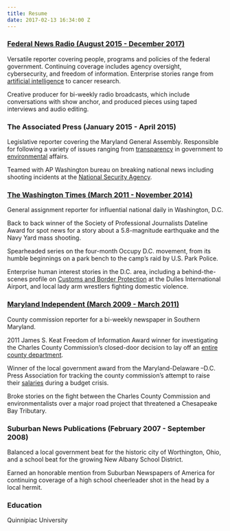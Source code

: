 ```yaml
---
title: Resume
date: 2017-02-13 16:34:00 Z
---
```


### [Federal News Radio (August 2015 - December 2017)](https://federalnewsradio.com/author/meredith-somers/)

Versatile reporter covering people, programs and policies of the federal government. Continuing coverage includes agency oversight, cybersecurity, and freedom of information. Enterprise stories range from [artificial intelligence](https://federalnewsradio.com/ai-the-reality-in-your-office/) to cancer research.

Creative producer for bi-weekly radio broadcasts, which include conversations with show anchor, and produced pieces using taped interviews and audio editing.

### The Associated Press (January 2015 - April 2015)

Legislative reporter covering the Maryland General Assembly. Responsible for following a variety of issues ranging from [transparency](http://www.baltimoresun.com/news/maryland/politics/blog/md-xgr--public-information-access-20150211-story.html) in government to [environmental](http://newsok.com/advocates-critics-of-fracking-turn-out-for-hearing-on-bills/article/feed/805748) affairs.

Teamed with AP Washington bureau on breaking national news including shooting incidents at the [National Security Agency](http://www.salon.com/2015/03/31/questions_remain_in_officer_involved_shooting_at_nsa/).

### [The Washington Times (March 2011 - November 2014)](http://www.washingtontimes.com/staff/meredith-somers/)

General assignment reporter for influential national daily in Washington, D.C.

Back to back winner of the Society of Professional Journalists Dateline Award for spot news for a story about a 5.8-magnitude earthquake and the Navy Yard mass shooting.

Spearheaded series on the four-month Occupy D.C. movement, from its humble beginnings on a park bench to the camp’s raid by U.S. Park Police.

Enterprise human interest stories in the D.C. area, including a behind-the-scenes profile on [Customs and Border Protection](http://m.washingtontimes.com/news/2012/may/17/customs-not-playing-hide-and-seek-with-carry-on-co/) at the Dulles International Airport, and local lady arm wrestlers fighting domestic violence.

### [Maryland Independent (March 2009 - March 2011)](http://www.somdnews.com/search/?l=25&sd=desc&s=start_time&f=html&t=article%2Cvideo%2Cyoutube%2Ccollection&app=editorial&q=Meredith\+Somers&nsa=eedition)

County commission reporter for a bi-weekly newspaper in Southern Maryland.

2011 James S. Keat Freedom of Information Award winner for investigating the Charles County Commission’s closed-door decision to lay off an [entire county department](http://www.somdnews.com/news/denying-entry-to-meeting-was-wrong/article_857a656e-c162-5f4c-acca-3d9e0181884c.html).

Winner of the local government award from the Maryland-Delaware –D.C. Press Association for tracking the county commission’s attempt to raise their [salaries](http://www.somdnews.com/archives/commissioners-take-next-step-on-pay-hike/article_a4855bcc-326e-51bb-a659-8e45fdd968bb.html) during a budget crisis.

Broke stories on the fight between the Charles County Commission and environmentalists over a major road project that threatened a Chesapeake Bay Tributary.

### Suburban News Publications (February 2007 - September 2008)

Balanced a local government beat for the historic city of Worthington, Ohio, and a school beat for the growing New Albany School District.

Earned an honorable mention from Suburban Newspapers of America for continuing coverage of a high school cheerleader shot in the head by a local hermit.

### Education

Quinnipiac University
